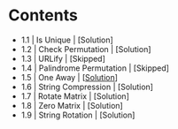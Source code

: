 # Contents

* 1.1 | Is Unique | [Solution]
* 1.2 | Check Permutation | [Solution]
* 1.3 | URLify | [Skipped]
* 1.4 | Palindrome Permutation | [Skipped]
* 1.5 | One Away | [[Solution](https://github.com/KeirSimmons/cracking-the-coding-interview/blob/master/arrays_strings/one_edit_away.py)]
* 1.6 | String Compression | [Solution]
* 1.7 | Rotate Matrix | [Solution]
* 1.8 | Zero Matrix | [Solution]
* 1.9 | String Rotation | [Solution]